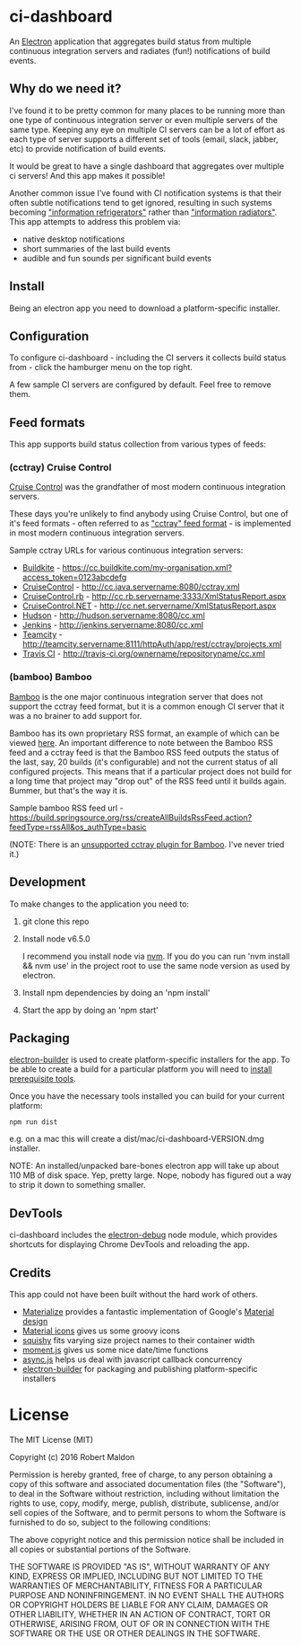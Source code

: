 ci-dashboard
============

An [Electron](http://electron.atom.io/) application that aggregates build status from multiple continuous integration servers and radiates (fun!) notifications of build events.

## Why do we need it?

I've found it to be pretty common for many places to be running more than one type of continuous integration server or even multiple servers of the same type. Keeping any eye on multiple CI servers can be a lot of effort as each type of server supports a different set of tools (email, slack, jabber, etc) to provide notification of build events.

It would be great to have a single dashboard that aggregates over multiple ci servers! And this app makes it possible!

Another common issue I've found with CI notification systems is that their often subtle notifications tend to get ignored, resulting in such systems becoming ["information refrigerators"](http://c2.com/cgi/wiki?InformationRefrigerator) rather than ["information radiators"](http://c2.com/cgi/wiki?InformationRadiator). This app attempts to address this problem via:

* native desktop notifications
* short summaries of the last build events
* audible and fun sounds per significant build events

## Install

Being an electron app you need to download a platform-specific installer.

## Configuration

To configure ci-dashboard - including the CI servers it collects build status from - click the hamburger menu on the top right.

A few sample CI servers are configured by default. Feel free to remove them.

## Feed formats

This app supports build status collection from various types of feeds:

### (cctray) Cruise Control

[Cruise Control](https://en.wikipedia.org/wiki/CruiseControl) was the grandfather of most modern continuous integration servers.

These days you're unlikely to find anybody using Cruise Control, but one of it's feed formats - often referred to as ["cctray" feed format](CCTRAY_FEED_FORMAT.md) - is implemented in most modern continuous integration servers.

Sample cctray URLs for various continuous integration servers:

* [Buildkite](https://buildkite.com/) - https://cc.buildkite.com/my-organisation.xml?access_token=0123abcdefg
* [CruiseControl](http://cruisecontrol.sourceforge.net/) - http://cc.java.servername:8080/cctray.xml
* [CruiseControl.rb](http://cruisecontrolrb.thoughtworks.com/) - http://cc.rb.servername:3333/XmlStatusReport.aspx
* [CruiseControl.NET](http://ccnet.thoughtworks.com/) - http://cc.net.servername/XmlStatusReport.aspx
* [Hudson](https://hudson.dev.java.net/) - http://hudson.servername:8080/cc.xml
* [Jenkins](http://jenkins-ci.org/) - http://jenkins.servername:8080/cc.xml
* [Teamcity](http://www.jetbrains.com/teamcity/) - http://teamcity.servername:8111/httpAuth/app/rest/cctray/projects.xml
* [Travis CI](http://travis-ci.org/) - http://travis-ci.org/ownername/repositoryname/cc.xml

### (bamboo) Bamboo

[Bamboo](https://www.atlassian.com/software/bamboo) is the one major continuous integration server that does not support the cctray feed format, but it is a common enough CI server that it was a no brainer to add support for.

Bamboo has its own proprietary RSS format, an example of which can be viewed [here](https://build.springsource.org/rss/createAllBuildsRssFeed.action?feedType=rssAll). An important difference to note between the Bamboo RSS feed and a cctray feed is that the Bamboo RSS feed outputs the status of the last, say, 20 builds (it's configurable) and not the current status of all configured projects. This means that if a particular project does not build for a long time that project may "drop out" of the RSS feed until it builds again. Bummer, but that's the way it is.

Sample bamboo RSS feed url - https://build.springsource.org/rss/createAllBuildsRssFeed.action?feedType=rssAll&os_authType=basic

(NOTE: There is an [unsupported cctray plugin for Bamboo](https://marketplace.atlassian.com/plugins/com.atlassian.plugins.bamboo.cctray.cctray-bamboo-plugin/server/overview). I've never tried it.)

## Development

To make changes to the application you need to:

1. git clone this repo
1. Install node v6.5.0

   I recommend you install node via [nvm](https://github.com/creationix/nvm#installation). If you do you can run 'nvm install && nvm use' in the project root to use the same node version as used by electron.

1. Install npm dependencies by doing an 'npm install'
1. Start the app by doing an 'npm start'

## Packaging

[electron-builder](https://github.com/electron-userland/electron-builder) is used to create platform-specific installers for the app. To be able to create a build for a particular platform you will need to [install prerequisite tools](https://github.com/electron-userland/electron-builder/wiki/Multi-Platform-Build).

Once you have the necessary tools installed you can build for your current platform:

```
npm run dist
```

e.g. on a mac this will create a dist/mac/ci-dashboard-VERSION.dmg installer.

NOTE: An installed/unpacked bare-bones electron app will take up about 110 MB of disk space. Yep, pretty large. Nope, nobody has figured out a way to strip it down to something smaller.

## DevTools

ci-dashboard includes the [electron-debug](https://github.com/sindresorhus/electron-debug) node module, which provides shortcuts for displaying Chrome DevTools and reloading the app.

## Credits

This app could not have been built without the hard work of others.

* [Materialize](http://materializecss.com/) provides a fantastic implementation of Google's [Material design](https://www.google.com/design/spec/material-design/introduction.html)
* [Material icons](https://design.google.com/icons/) gives us some groovy icons
* [squishy](https://github.com/lemonmade/squishy) fits varying size project names to their container width
* [moment.js](http://momentjs.com/) gives us some nice date/time functions
* [async.js](https://github.com/caolan/async) helps us deal with javascript callback concurrency
* [electron-builder](https://github.com/electron-userland/electron-builder) for packaging and publishing platform-specific installers

# License

The MIT License (MIT)

Copyright (c) 2016 Robert Maldon

Permission is hereby granted, free of charge, to any person obtaining a copy
of this software and associated documentation files (the "Software"), to deal
in the Software without restriction, including without limitation the rights
to use, copy, modify, merge, publish, distribute, sublicense, and/or sell
copies of the Software, and to permit persons to whom the Software is
furnished to do so, subject to the following conditions:

The above copyright notice and this permission notice shall be included in all
copies or substantial portions of the Software.

THE SOFTWARE IS PROVIDED "AS IS", WITHOUT WARRANTY OF ANY KIND, EXPRESS OR
IMPLIED, INCLUDING BUT NOT LIMITED TO THE WARRANTIES OF MERCHANTABILITY,
FITNESS FOR A PARTICULAR PURPOSE AND NONINFRINGEMENT. IN NO EVENT SHALL THE
AUTHORS OR COPYRIGHT HOLDERS BE LIABLE FOR ANY CLAIM, DAMAGES OR OTHER
LIABILITY, WHETHER IN AN ACTION OF CONTRACT, TORT OR OTHERWISE, ARISING FROM,
OUT OF OR IN CONNECTION WITH THE SOFTWARE OR THE USE OR OTHER DEALINGS IN THE
SOFTWARE.
